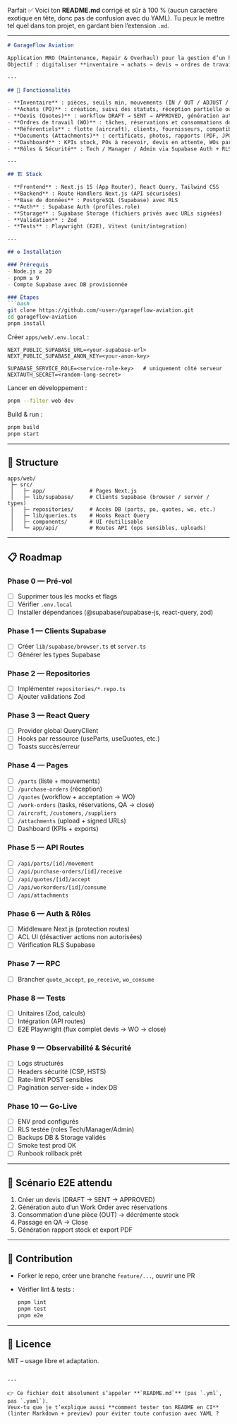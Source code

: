 Parfait ✅
Voici ton **README.md** corrigé et sûr à 100 % (aucun caractère exotique en tête, donc pas de confusion avec du YAML).
Tu peux le mettre tel quel dans ton projet, en gardant bien l’extension `.md`.

---

````markdown
# GarageFlow Aviation

Application MRO (Maintenance, Repair & Overhaul) pour la gestion d’un hangar aéronautique.  
Objectif : digitaliser **inventaire → achats → devis → ordres de travail → traçabilité** avec **Supabase** (DB + Auth + Storage).

---

## 🚀 Fonctionnalités

- **Inventaire** : pièces, seuils min, mouvements (IN / OUT / ADJUST / RECEIVE), historique complet.  
- **Achats (PO)** : création, suivi des statuts, réception partielle ou complète.  
- **Devis (Quotes)** : workflow DRAFT → SENT → APPROVED, génération automatique de Work Orders.  
- **Ordres de travail (WO)** : tâches, réservations et consommations de pièces, QA, clôture.  
- **Référentiels** : flotte (aircraft), clients, fournisseurs, compatibilité pièces↔avions.  
- **Documents (Attachments)** : certificats, photos, rapports (PDF, JPG, PNG).  
- **Dashboard** : KPIs stock, POs à recevoir, devis en attente, WOs par statut.  
- **Rôles & Sécurité** : Tech / Manager / Admin via Supabase Auth + RLS.

---

## 🏗️ Stack

- **Frontend** : Next.js 15 (App Router), React Query, Tailwind CSS  
- **Backend** : Route Handlers Next.js (API sécurisées)  
- **Base de données** : PostgreSQL (Supabase) avec RLS  
- **Auth** : Supabase Auth (profiles.role)  
- **Storage** : Supabase Storage (fichiers privés avec URLs signées)  
- **Validation** : Zod  
- **Tests** : Playwright (E2E), Vitest (unit/integration)

---

## ⚙️ Installation

### Prérequis
- Node.js ≥ 20  
- pnpm ≥ 9  
- Compte Supabase avec DB provisionnée

### Étapes
```bash
git clone https://github.com/<user>/garageflow-aviation.git
cd garageflow-aviation
pnpm install
````

Créer `apps/web/.env.local` :

```env
NEXT_PUBLIC_SUPABASE_URL=<your-supabase-url>
NEXT_PUBLIC_SUPABASE_ANON_KEY=<your-anon-key>

SUPABASE_SERVICE_ROLE=<service-role-key>   # uniquement côté serveur
NEXTAUTH_SECRET=<random-long-secret>
```

Lancer en développement :

```bash
pnpm --filter web dev
```

Build & run :

```bash
pnpm build
pnpm start
```

---

## 📂 Structure

```
apps/web/
 ├─ src/
 │   ├─ app/              # Pages Next.js
 │   ├─ lib/supabase/     # Clients Supabase (browser / server / types)
 │   ├─ repositories/     # Accès DB (parts, po, quotes, wo, etc.)
 │   ├─ lib/queries.ts    # Hooks React Query
 │   ├─ components/       # UI réutilisable
 │   └─ app/api/          # Routes API (ops sensibles, uploads)
```

---

## 📋 Roadmap

### Phase 0 — Pré-vol

* [ ] Supprimer tous les mocks et flags
* [ ] Vérifier `.env.local`
* [ ] Installer dépendances (@supabase/supabase-js, react-query, zod)

### Phase 1 — Clients Supabase

* [ ] Créer `lib/supabase/browser.ts` et `server.ts`
* [ ] Générer les types Supabase

### Phase 2 — Repositories

* [ ] Implémenter `repositories/*.repo.ts`
* [ ] Ajouter validations Zod

### Phase 3 — React Query

* [ ] Provider global QueryClient
* [ ] Hooks par ressource (useParts, useQuotes, etc.)
* [ ] Toasts succès/erreur

### Phase 4 — Pages

* [ ] `/parts` (liste + mouvements)
* [ ] `/purchase-orders` (réception)
* [ ] `/quotes` (workflow + acceptation → WO)
* [ ] `/work-orders` (tasks, réservations, QA → close)
* [ ] `/aircraft`, `/customers`, `/suppliers`
* [ ] `/attachments` (upload + signed URLs)
* [ ] Dashboard (KPIs + exports)

### Phase 5 — API Routes

* [ ] `/api/parts/[id]/movement`
* [ ] `/api/purchase-orders/[id]/receive`
* [ ] `/api/quotes/[id]/accept`
* [ ] `/api/workorders/[id]/consume`
* [ ] `/api/attachments`

### Phase 6 — Auth & Rôles

* [ ] Middleware Next.js (protection routes)
* [ ] ACL UI (désactiver actions non autorisées)
* [ ] Vérification RLS Supabase

### Phase 7 — RPC

* [ ] Brancher `quote_accept`, `po_receive`, `wo_consume`

### Phase 8 — Tests

* [ ] Unitaires (Zod, calculs)
* [ ] Intégration (API routes)
* [ ] E2E Playwright (flux complet devis → WO → close)

### Phase 9 — Observabilité & Sécurité

* [ ] Logs structurés
* [ ] Headers sécurité (CSP, HSTS)
* [ ] Rate-limit POST sensibles
* [ ] Pagination server-side + index DB

### Phase 10 — Go-Live

* [ ] ENV prod configurés
* [ ] RLS testée (roles Tech/Manager/Admin)
* [ ] Backups DB & Storage validés
* [ ] Smoke test prod OK
* [ ] Runbook rollback prêt

---

## 🧪 Scénario E2E attendu

1. Créer un devis (DRAFT → SENT → APPROVED)
2. Génération auto d’un Work Order avec réservations
3. Consommation d’une pièce (OUT) → décrémente stock
4. Passage en QA → Close
5. Génération rapport stock et export PDF

---

## 🤝 Contribution

* Forker le repo, créer une branche `feature/...`, ouvrir une PR
* Vérifier lint & tests :

  ```bash
  pnpm lint
  pnpm test
  pnpm e2e
  ```

---

## 📜 Licence

MIT – usage libre et adaptation.

```

---

👉 Ce fichier doit absolument s’appeler **`README.md`** (pas `.yml`, pas `.yaml`).  
Veux-tu que je t’explique aussi **comment tester ton README en CI** (linter Markdown + preview) pour éviter toute confusion avec YAML ?
```
